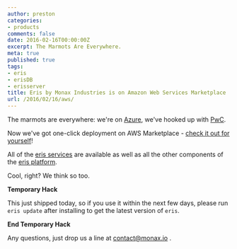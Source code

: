 ```yaml
---
author: preston
categories:
- products
comments: false
date: 2016-02-16T00:00:00Z
excerpt: The Marmots Are Everywhere.
meta: true
published: true
tags:
- eris
- erisDB
- erisserver
title: Eris by Monax Industries is on Amazon Web Services Marketplace
url: /2016/02/16/aws/
---
```


The marmots are everywhere: we're on [Azure](https://blog.erisindustries.com/products/2016/01/29/azure/), we've hooked up with [PwC](https://blog.erisindustries.com/products/2016/01/28/pwc/). 

Now we've got one-click deployment on AWS Marketplace - [check it out for yourself](https://aws.amazon.com/marketplace/pp/B01BTB1EP8)! 

All of the [eris services](https://github.com/eris-ltd/eris-services) are available as well as all the other components of the [eris platform](https://monax.io/components/).

Cool, right? We think so too. 

**Temporary Hack**

This just shipped today, so if you use it within the next few days, please run `eris update` after installing to get the latest version of `eris`.

**End Temporary Hack**

Any questions, just drop us a line at contact@monax.io . 
